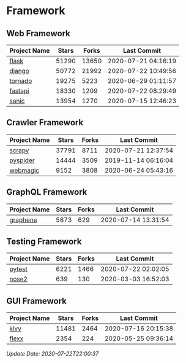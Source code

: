 # Framework

## Web Framework

| Project Name | Stars | Forks | Last Commit |
| ------------ | ----- | ----- | ----------- |
| [flask](https://github.com/pallets/flask) | 51290 | 13650 | 2020-07-21 04:16:19 |
| [django](https://github.com/django/django) | 50772 | 21992 | 2020-07-22 10:49:56 |
| [tornado](https://github.com/tornadoweb/tornado) | 19275 | 5223 | 2020-06-29 01:11:57 |
| [fastapi](https://github.com/tiangolo/fastapi) | 18330 | 1209 | 2020-07-22 08:29:49 |
| [sanic](https://github.com/huge-success/sanic) | 13954 | 1270 | 2020-07-15 12:46:23 |

## Crawler Framework

| Project Name | Stars | Forks | Last Commit |
| ------------ | ----- | ----- | ----------- |
| [scrapy](https://github.com/scrapy/scrapy) | 37791 | 8711 | 2020-07-21 12:37:54 |
| [pyspider](https://github.com/binux/pyspider) | 14444 | 3509 | 2019-11-14 06:16:04 |
| [webmagic](https://github.com/code4craft/webmagic) | 9152 | 3808 | 2020-06-24 05:43:16 |

## GraphQL Framework

| Project Name | Stars | Forks | Last Commit |
| ------------ | ----- | ----- | ----------- |
| [graphene](https://github.com/graphql-python/graphene) | 5873 | 629 | 2020-07-14 13:31:54 |

## Testing Framework

| Project Name | Stars | Forks | Last Commit |
| ------------ | ----- | ----- | ----------- |
| [pytest](https://github.com/pytest-dev/pytest) | 6221 | 1466 | 2020-07-22 02:02:05 |
| [nose2](https://github.com/nose-devs/nose2) | 639 | 130 | 2020-03-03 16:52:03 |

## GUI Framework

| Project Name | Stars | Forks | Last Commit |
| ------------ | ----- | ----- | ----------- |
| [kivy](https://github.com/kivy/kivy) | 11481 | 2464 | 2020-07-16 20:15:38 |
| [flexx](https://github.com/flexxui/flexx) | 2354 | 224 | 2020-05-25 09:36:14 |

*Update Date: 2020-07-22T22:00:37*